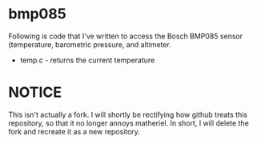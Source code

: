 # bmp085
Following is code that I've written to access the Bosch BMP085 sensor (temperature, barometric pressure, and altimeter.

* temp.c - returns the current temperature

# NOTICE
This isn't actually a fork.  I will shortly be rectifying how github treats this repository, so that it no longer annoys matheriel.  In short, I will delete the fork and recreate it as a new repository.
